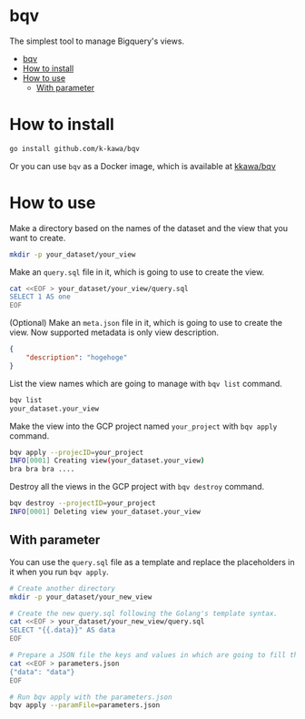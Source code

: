 # bqv

The simplest tool to manage Bigquery's views.

<!-- TOC -->

- [bqv](#bqv)
- [How to install](#how-to-install)
- [How to use](#how-to-use)
    - [With parameter](#with-parameter)

<!-- /TOC -->

# How to install

```sh
go install github.com/k-kawa/bqv
```

Or you can use `bqv` as a Docker image, which is available at [kkawa/bqv](https://cloud.docker.com/repository/docker/kkawa/bqv)


# How to use

Make a directory based on the names of the dataset and the view that you want to create.

```sh
mkdir -p your_dataset/your_view
```

Make an `query.sql` file in it, which is going to use to create the view.

```sh
cat <<EOF > your_dataset/your_view/query.sql
SELECT 1 AS one
EOF
```

(Optional) Make an `meta.json` file in it, which is going to use to create the view.
Now supported metadata is only view description.

```json
{
    "description": "hogehoge"
}
```

List the view names which are going to manage with `bqv list` command.

```sh
bqv list
your_dataset.your_view
```

Make the view into the GCP project named `your_project` with `bqv apply` command.

```sh
bqv apply --projecID=your_project
INFO[0001] Creating view(your_dataset.your_view)
bra bra bra ....
```

Destroy all the views in the GCP project with `bqv destroy` command.

```sh
bqv destroy --projectID=your_project
INFO[0001] Deleting view your_dataset.your_view
```

## With parameter

You can use the `query.sql` file as a template and replace the placeholders in it when you run `bqv apply`.

```sh
# Create another directory
mkdir -p your_dataset/your_new_view

# Create the new query.sql following the Golang's template syntax.
cat <<EOF > your_dataset/your_new_view/query.sql
SELECT "{{.data}}" AS data
EOF

# Prepare a JSON file the keys and values in which are going to fill the query.sql
cat <<EOF > parameters.json
{"data": "data"}
EOF

# Run bqv apply with the parameters.json
bqv apply --paramFile=parameters.json
```


